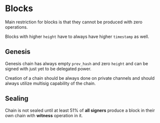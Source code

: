 # Blocks

Main restriction for blocks is that they cannot be produced with zero operations.

Blocks with higher `height` have to always have higher `timestamp` as well.

## Genesis

Genesis chain has always empty `prev_hash` and zero `height` and can be signed with just yet to be delegated power.

Creation of a chain should be always done on private channels and should always utilize multisig capability of the chain.

## Sealing

Chain is not sealed until at least 51% of **all signers** produce a block in their own chain with **witness** operation in it.